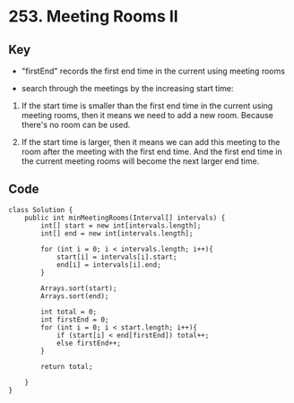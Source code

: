 # 253. Meeting Rooms II
## Key
* "firstEnd" records the first end time in the current using meeting rooms

* search through the meetings by the increasing start time:

1. If the start time is smaller than the first end time in the current using meeting rooms,
then it means we need to add a new room. Because there's no room can be used.

2. If the start time is larger, then it means we can add this meeting to the room after the meeting with the first end time. 
And the first end time in the current meeting rooms will become the next larger end time.

## Code
```
class Solution {    
	public int minMeetingRooms(Interval[] intervals) {
		int[] start = new int[intervals.length];
        int[] end = new int[intervals.length];
        
        for (int i = 0; i < intervals.length; i++){
            start[i] = intervals[i].start;
            end[i] = intervals[i].end;
        }
        
        Arrays.sort(start);
        Arrays.sort(end);
        
        int total = 0;
        int firstEnd = 0;
        for (int i = 0; i < start.length; i++){
            if (start[i] < end[firstEnd]) total++;
            else firstEnd++;
        }
        
        return total;
        
	}
}
```

